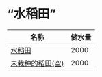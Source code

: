 # “水稻田”  
名称  |  储水量  
----  |  ----  
[水稻田](RicePaddy.md)  |  2000  
[未栽种的稻田(空)](RicePaddyEmpty.md)  |  2000  
